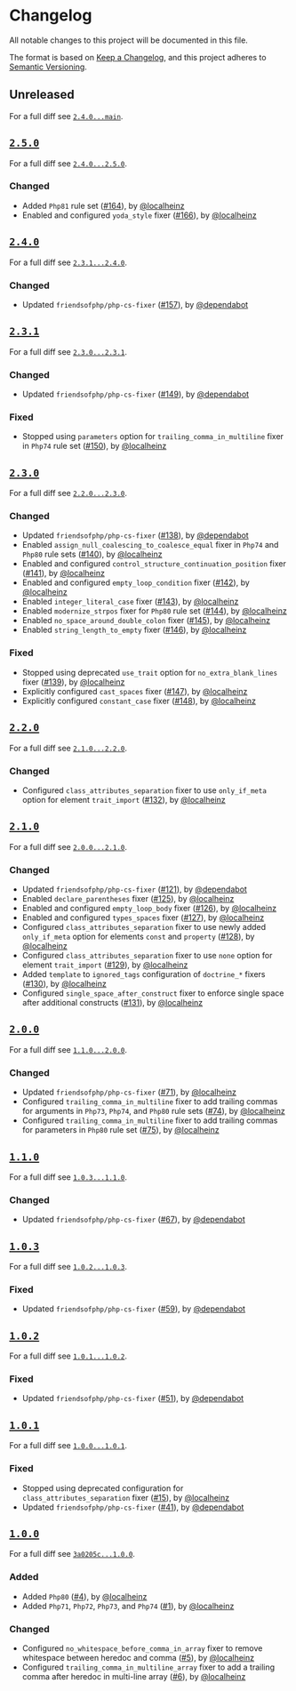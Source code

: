 # Changelog

All notable changes to this project will be documented in this file.

The format is based on [Keep a Changelog](https://keepachangelog.com/en/1.0.0/), and this project adheres to [Semantic Versioning](https://semver.org/spec/v2.0.0.html).

## Unreleased

For a full diff see [`2.4.0...main`][2.5.0...main].

## [`2.5.0`][2.5.0]

For a full diff see [`2.4.0...2.5.0`][2.4.0...2.5.0].

### Changed

- Added `Php81` rule set ([#164]), by [@localheinz]
- Enabled and configured `yoda_style` fixer ([#166]), by [@localheinz]

## [`2.4.0`][2.4.0]

For a full diff see [`2.3.1...2.4.0`][2.3.1...2.4.0].

### Changed

- Updated `friendsofphp/php-cs-fixer` ([#157]), by [@dependabot]

## [`2.3.1`][2.3.1]

For a full diff see [`2.3.0...2.3.1`][2.3.0...2.3.1].

### Changed

- Updated `friendsofphp/php-cs-fixer` ([#149]), by [@dependabot]

### Fixed

- Stopped using `parameters` option for `trailing_comma_in_multiline` fixer in `Php74` rule set ([#150]), by [@localheinz]

## [`2.3.0`][2.3.0]

For a full diff see [`2.2.0...2.3.0`][2.2.0...2.3.0].

### Changed

- Updated `friendsofphp/php-cs-fixer` ([#138]), by [@dependabot]
- Enabled `assign_null_coalescing_to_coalesce_equal` fixer in `Php74` and `Php80` rule sets ([#140]), by [@localheinz]
- Enabled and configured `control_structure_continuation_position` fixer ([#141]), by [@localheinz]
- Enabled and configured `empty_loop_condition` fixer ([#142]), by [@localheinz]
- Enabled `integer_literal_case` fixer ([#143]), by [@localheinz]
- Enabled `modernize_strpos` fixer for `Php80` rule set ([#144]), by [@localheinz]
- Enabled `no_space_around_double_colon` fixer ([#145]), by [@localheinz]
- Enabled `string_length_to_empty` fixer ([#146]), by [@localheinz]

### Fixed

- Stopped using deprecated `use_trait` option for `no_extra_blank_lines` fixer ([#139]), by [@localheinz]
- Explicitly configured `cast_spaces` fixer ([#147]), by [@localheinz]
- Explicitly configured `constant_case` fixer ([#148]), by [@localheinz]

## [`2.2.0`][2.2.0]

For a full diff see [`2.1.0...2.2.0`][2.1.0...2.2.0].

### Changed

- Configured `class_attributes_separation` fixer to use `only_if_meta` option for element `trait_import` ([#132]), by [@localheinz]

## [`2.1.0`][2.1.0]

For a full diff see [`2.0.0...2.1.0`][2.0.0...2.1.0].

### Changed

- Updated `friendsofphp/php-cs-fixer` ([#121]), by [@dependabot]
- Enabled `declare_parentheses` fixer ([#125]), by [@localheinz]
- Enabled and configured `empty_loop_body` fixer ([#126]), by [@localheinz]
- Enabled and configured `types_spaces` fixer ([#127]), by [@localheinz]
- Configured `class_attributes_separation` fixer to use newly added `only_if_meta` option for elements `const` and `property` ([#128]), by [@localheinz]
- Configured `class_attributes_separation` fixer to use `none` option for element `trait_import` ([#129]), by [@localheinz]
- Added `template` to `ignored_tags` configuration of `doctrine_*` fixers ([#130]), by [@localheinz]
- Configured `single_space_after_construct` fixer to enforce single space after additional constructs ([#131]), by [@localheinz]

## [`2.0.0`][2.0.0]

For a full diff see [`1.1.0...2.0.0`][1.1.0...2.0.0].

### Changed

- Updated `friendsofphp/php-cs-fixer` ([#71]), by [@localheinz]
- Configured `trailing_comma_in_multiline` fixer to add trailing commas for arguments in `Php73`, `Php74`, and `Php80` rule sets ([#74]), by [@localheinz]
- Configured `trailing_comma_in_multiline` fixer to add trailing commas for parameters in `Php80` rule set ([#75]), by [@localheinz]

## [`1.1.0`][1.1.0]

For a full diff see [`1.0.3...1.1.0`][1.0.3...1.1.0].

### Changed

- Updated `friendsofphp/php-cs-fixer` ([#67]), by [@dependabot]

## [`1.0.3`][1.0.3]

For a full diff see [`1.0.2...1.0.3`][1.0.2...1.0.3].

### Fixed

- Updated `friendsofphp/php-cs-fixer` ([#59]), by [@dependabot]

## [`1.0.2`][1.0.2]

For a full diff see [`1.0.1...1.0.2`][1.0.1...1.0.2].

### Fixed

- Updated `friendsofphp/php-cs-fixer` ([#51]), by [@dependabot]

## [`1.0.1`][1.0.1]

For a full diff see [`1.0.0...1.0.1`][1.0.0...1.0.1].

### Fixed

- Stopped using deprecated configuration for `class_attributes_separation` fixer ([#15]), by [@localheinz]
- Updated `friendsofphp/php-cs-fixer` ([#41]), by [@dependabot]

## [`1.0.0`][1.0.0]

For a full diff see [`3a0205c...1.0.0`][3a0205c...1.0.0].

### Added

- Added `Php80` ([#4]), by [@localheinz]
- Added `Php71`, `Php72`, `Php73`, and `Php74` ([#1]), by [@localheinz]

### Changed

- Configured `no_whitespace_before_comma_in_array` fixer to remove whitespace between heredoc and comma ([#5]), by [@localheinz]
- Configured `trailing_comma_in_multiline_array` fixer to add a trailing comma after heredoc in multi-line array ([#6]), by [@localheinz]

[1.0.0]: https://github.com/hks-systeme/php-cs-fixer-config/releases/tag/1.0.0
[1.0.1]: https://github.com/hks-systeme/php-cs-fixer-config/releases/tag/1.0.1
[1.0.2]: https://github.com/hks-systeme/php-cs-fixer-config/releases/tag/1.0.2
[1.0.3]: https://github.com/hks-systeme/php-cs-fixer-config/releases/tag/1.0.3
[1.1.0]: https://github.com/hks-systeme/php-cs-fixer-config/releases/tag/1.1.0
[2.0.0]: https://github.com/hks-systeme/php-cs-fixer-config/releases/tag/2.0.0
[2.1.0]: https://github.com/hks-systeme/php-cs-fixer-config/releases/tag/2.1.0
[2.2.0]: https://github.com/hks-systeme/php-cs-fixer-config/releases/tag/2.2.0
[2.3.0]: https://github.com/hks-systeme/php-cs-fixer-config/releases/tag/2.3.0
[2.3.1]: https://github.com/hks-systeme/php-cs-fixer-config/releases/tag/2.3.1
[2.4.0]: https://github.com/hks-systeme/php-cs-fixer-config/releases/tag/2.4.0
[2.5.0]: https://github.com/hks-systeme/php-cs-fixer-config/releases/tag/2.5.0

[3a0205c...1.0.0]: https://github.com/hks-systeme/php-cs-fixer-config/compare/3a0205c...1.0.0
[1.0.0...1.0.1]: https://github.com/hks-systeme/php-cs-fixer-config/compare/1.0.0...1.0.1
[1.0.1...1.0.2]: https://github.com/hks-systeme/php-cs-fixer-config/compare/1.0.1...1.0.2
[1.0.2...1.0.3]: https://github.com/hks-systeme/php-cs-fixer-config/compare/1.0.2...1.0.3
[1.0.3...1.1.0]: https://github.com/hks-systeme/php-cs-fixer-config/compare/1.0.3...1.1.0
[1.1.0...2.0.0]: https://github.com/hks-systeme/php-cs-fixer-config/compare/1.1.0...2.0.0
[2.0.0...2.1.0]: https://github.com/hks-systeme/php-cs-fixer-config/compare/2.0.0...2.1.0
[2.1.0...2.2.0]: https://github.com/hks-systeme/php-cs-fixer-config/compare/2.1.0...2.2.0
[2.2.0...2.3.0]: https://github.com/hks-systeme/php-cs-fixer-config/compare/2.2.0...2.3.0
[2.3.0...2.3.1]: https://github.com/hks-systeme/php-cs-fixer-config/compare/2.3.0...2.3.1
[2.3.1...2.4.0]: https://github.com/hks-systeme/php-cs-fixer-config/compare/2.3.1...2.4.0
[2.4.0...2.5.0]: https://github.com/hks-systeme/php-cs-fixer-config/compare/2.4.0...2.5.0
[2.5.0...main]: https://github.com/hks-systeme/php-cs-fixer-config/compare/2.5.0...main

[#1]: https://github.com/hks-systeme/php-cs-fixer-config/pull/1
[#4]: https://github.com/hks-systeme/php-cs-fixer-config/pull/4
[#5]: https://github.com/hks-systeme/php-cs-fixer-config/pull/5
[#6]: https://github.com/hks-systeme/php-cs-fixer-config/pull/6
[#15]: https://github.com/hks-systeme/php-cs-fixer-config/pull/15
[#41]: https://github.com/hks-systeme/php-cs-fixer-config/pull/41
[#51]: https://github.com/hks-systeme/php-cs-fixer-config/pull/51
[#59]: https://github.com/hks-systeme/php-cs-fixer-config/pull/59
[#67]: https://github.com/hks-systeme/php-cs-fixer-config/pull/67
[#71]: https://github.com/hks-systeme/php-cs-fixer-config/pull/71
[#74]: https://github.com/hks-systeme/php-cs-fixer-config/pull/74
[#75]: https://github.com/hks-systeme/php-cs-fixer-config/pull/75
[#121]: https://github.com/hks-systeme/php-cs-fixer-config/pull/121
[#125]: https://github.com/hks-systeme/php-cs-fixer-config/pull/125
[#126]: https://github.com/hks-systeme/php-cs-fixer-config/pull/126
[#127]: https://github.com/hks-systeme/php-cs-fixer-config/pull/127
[#128]: https://github.com/hks-systeme/php-cs-fixer-config/pull/128
[#129]: https://github.com/hks-systeme/php-cs-fixer-config/pull/129
[#130]: https://github.com/hks-systeme/php-cs-fixer-config/pull/130
[#131]: https://github.com/hks-systeme/php-cs-fixer-config/pull/131
[#132]: https://github.com/hks-systeme/php-cs-fixer-config/pull/132
[#138]: https://github.com/hks-systeme/php-cs-fixer-config/pull/138
[#139]: https://github.com/hks-systeme/php-cs-fixer-config/pull/139
[#140]: https://github.com/hks-systeme/php-cs-fixer-config/pull/140
[#141]: https://github.com/hks-systeme/php-cs-fixer-config/pull/141
[#142]: https://github.com/hks-systeme/php-cs-fixer-config/pull/142
[#143]: https://github.com/hks-systeme/php-cs-fixer-config/pull/143
[#144]: https://github.com/hks-systeme/php-cs-fixer-config/pull/144
[#145]: https://github.com/hks-systeme/php-cs-fixer-config/pull/145
[#146]: https://github.com/hks-systeme/php-cs-fixer-config/pull/146
[#147]: https://github.com/hks-systeme/php-cs-fixer-config/pull/147
[#148]: https://github.com/hks-systeme/php-cs-fixer-config/pull/148
[#149]: https://github.com/hks-systeme/php-cs-fixer-config/pull/149
[#150]: https://github.com/hks-systeme/php-cs-fixer-config/pull/150
[#157]: https://github.com/hks-systeme/php-cs-fixer-config/pull/157
[#164]: https://github.com/hks-systeme/php-cs-fixer-config/pull/164
[#166]: https://github.com/hks-systeme/php-cs-fixer-config/pull/166

[@dependabot]: https://github.com/apps/dependabot
[@localheinz]: https://github.com/localheinz
